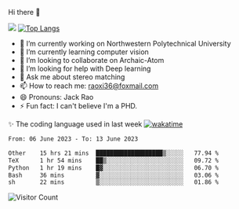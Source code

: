 Hi there 👋

![](https://github-readme-stats.vercel.app/api?username=ZhiboRao)
[![Top Langs](https://github-readme-stats.vercel.app/api/top-langs/?username=ZhiboRao&layout=compact)](https://github.com/anuraghazra/github-readme-stats)

- 🔭 I’m currently working on Northwestern Polytechnical University
- 🌱 I’m currently learning computer vision
- 👯 I’m looking to collaborate on Archaic-Atom
- 🤔 I’m looking for help with Deep learning
- 💬 Ask me about stereo matching
- 📫 How to reach me: raoxi36@foxmail.com
- 😄 Pronouns: Jack Rao
- ⚡ Fun fact: I can't believe I'm a PHD.

✨ The coding language used in last week [![wakatime](https://wakatime.com/badge/user/51ec5ec7-4742-4243-9eea-732ade32c0b7.svg)](https://wakatime.com/@51ec5ec7-4742-4243-9eea-732ade32c0b7)
<!--START_SECTION:waka-->

```txt
From: 06 June 2023 - To: 13 June 2023

Other    15 hrs 21 mins  ███████████████████▒░░░░░   77.94 %
TeX      1 hr 54 mins    ██▒░░░░░░░░░░░░░░░░░░░░░░   09.72 %
Python   1 hr 19 mins    █▓░░░░░░░░░░░░░░░░░░░░░░░   06.70 %
Bash     36 mins         ▓░░░░░░░░░░░░░░░░░░░░░░░░   03.06 %
sh       22 mins         ▒░░░░░░░░░░░░░░░░░░░░░░░░   01.86 %
```

<!--END_SECTION:waka-->

![Visitor Count](https://profile-counter.glitch.me/Raohaocheng/count.svg)
